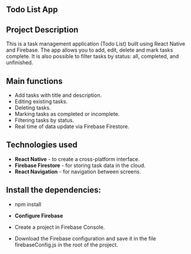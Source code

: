 ## Todo List App

## Project Description

This is a task management application (Todo List) built using React Native and Firebase. The app allows you to add, edit, delete and mark tasks complete. It is also possible to filter tasks by status: all, completed, and unfinished.

## Main functions

- Add tasks with title and description.
- Editing existing tasks.
- Deleting tasks.
- Marking tasks as completed or incomplete.
- Filtering tasks by status.
- Real time of data update via Firebase Firestore.

## Technologies used

- **React Native** - to create a cross-platform interface.
- **Firebase Firestore** - for storing task data in the cloud.
- **React Navigation** - for navigation between screens.

## Install the dependencies:

- npm install

- **Configure Firebase**
- Create a project in Firebase Console.
- Download the Firebase configuration and save it in the file firebaseConfig.js in the root of the project.